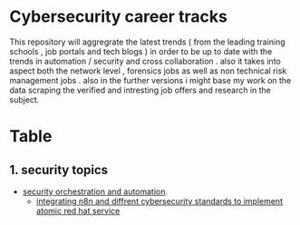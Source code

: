 # Cybersecurity career tracks 


This repository will aggregrate the latest trends (  from the leading training schools , job portals and tech blogs ) in order to be up to date with the 
trends in automation / security and cross collaboration . also it takes into aspect both the network level , forensics jobs as well as non technical risk management jobs . also in the further versions 
i might base my work on the data scraping the verified and intresting job offers and  research in the subject.


# Table 
## 1. security topics 
- [security orchestration and automation](SOAR.md). 
  - [integrating n8n and diffrent cybersecurity standards to implement atomic red hat service](Playbookchef.md)

